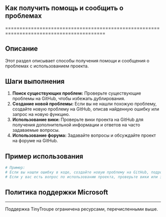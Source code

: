 ## Как получить помощь и сообщить о проблемах 
=========================================================================================

Описание
-------------------------
Этот раздел описывает способы получения помощи и  сообщения о проблемах с использованием проекта.

Шаги выполнения
-------------------------
1. **Поиск существующих проблем:** Проверьте существующие проблемы на GitHub, чтобы избежать дублирования. 
2. **Создание новой проблемы:** Если вы не нашли похожую проблему, создайте новую проблему на GitHub, описав найденную ошибку или запрос на новую функцию.
3. **Использование вики:** Проверьте вики проекта на GitHub для получения дополнительной информации и ответов на часто задаваемые вопросы.
4. **Использование форума:** Задавайте вопросы и обсуждайте проект на форуме на GitHub.

Пример использования
-------------------------

```python
# Пример:
# Если вы нашли ошибку в коде, создайте новую проблему на GitHub, подробно описав её.
# Если у вас есть вопрос по использованию проекта, проверьте вики или задайте вопрос на форуме.
```

## Политика поддержки Microsoft
-------------------------

Поддержка TinyTroupe ограничена ресурсами, перечисленными выше.